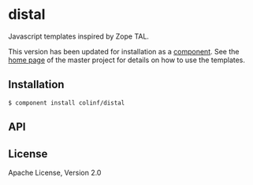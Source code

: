
# distal

  Javascript templates inspired by Zope TAL.

  This version has been updated for installation as a [component](http://cl.ly/Kn1z). See the [home page](http://code.google.com/p/distal/) of the master project for details on how to use the templates.

## Installation

    $ component install colinf/distal

## API

   

## License

  Apache License, Version 2.0
